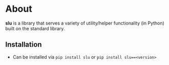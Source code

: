 # About
**slu** is a library that serves a variety of utility/helper functionality (in Python) built on the standard library.

## Installation
- Can be installed via `pip install slu` or `pip install slu==<version>`

